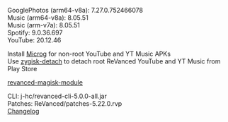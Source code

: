 GooglePhotos (arm64-v8a): 7.27.0.752466078  
Music (arm64-v8a): 8.05.51  
Music (arm-v7a): 8.05.51  
Spotify: 9.0.36.697  
YouTube: 20.12.46  

Install [Microg](https://github.com/ReVanced/GmsCore/releases) for non-root YouTube and YT Music APKs  
Use [zygisk-detach](https://github.com/j-hc/zygisk-detach) to detach root ReVanced YouTube and YT Music from Play Store  

[revanced-magisk-module](https://github.com/j-hc/revanced-magisk-module)
  
CLI: j-hc/revanced-cli-5.0.0-all.jar  
Patches: ReVanced/patches-5.22.0.rvp  
[Changelog](https://github.com/ReVanced/revanced-patches/releases/tag/v5.22.0)  
